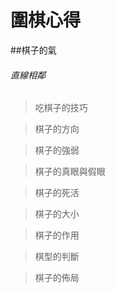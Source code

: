 # 圍棋心得

##棋子的氣

######    直線相鄰 

>吃棋子的技巧

>棋子的方向

>棋子的強弱

>棋子的真眼與假眼

>棋子的死活

>棋子的大小

>棋子的作用

>棋型的判斷

>棋子的佈局



>
